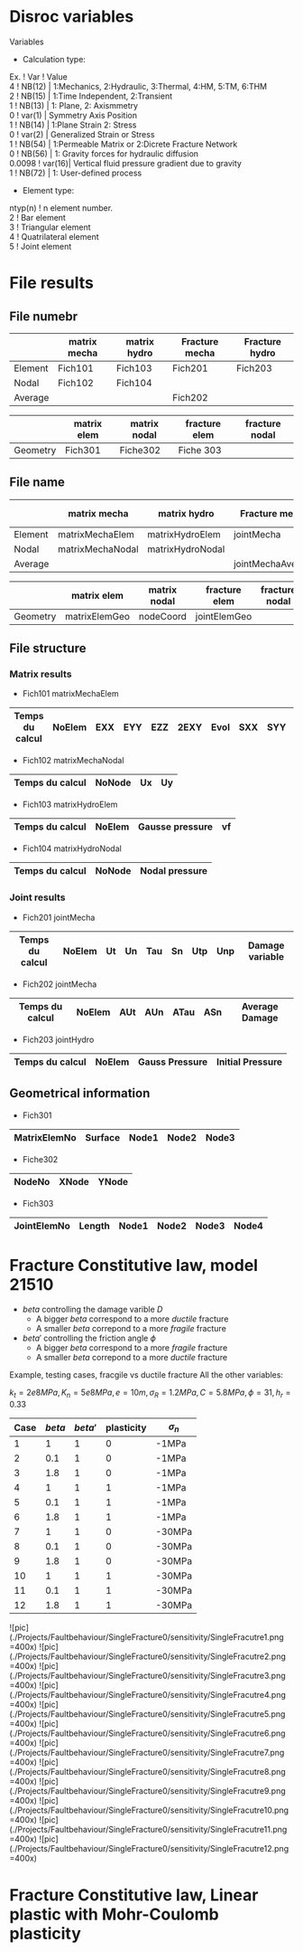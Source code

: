 # Disroc variables
 Variables


- Calculation type: 

Ex.		!  Var   ! Value   
4           ! NB(12) | 1:Mechanics, 2:Hydraulic, 3:Thermal, 4:HM, 5:TM, 6:THM   
2           ! NB(15) | 1:Time Independent, 2:Transient   
1           ! NB(13) | 1: Plane, 2: Axismmetry   
0           ! var(1) | Symmetry Axis Position   
1           ! NB(14) | 1:Plane Strain 2: Stress   
0           ! var(2) | Generalized Strain or Stress   
1           ! NB(54) | 1:Permeable Matrix or 2:Dicrete Fracture Network   
0           ! NB(56) | 1: Gravity forces for hydraulic diffusion   
0.0098      ! var(16)| Vertical fluid pressure gradient due to gravity   
1           ! NB(72) | 1: User-defined process   


- Element type:

ntyp(n)     ! n element number.     
2           ! Bar element    
3           ! Triangular element   
4           ! Quatrilateral element   
5           ! Joint element   

# File results

## File numebr
|         |matrix mecha |matrix hydro | Fracture mecha | Fracture hydro | 
|--       |--           |--           |--              |--              |
|Element  |Fich101      | Fich103     | Fich201        |  Fich203       |
| Nodal   |Fich102      | Fich104     |                |                |
|Average  |             |             | Fich202        |                |



|        | matrix elem | matrix nodal | fracture elem  | fracture nodal |
| ----   |------------ | -----------  |----------------|----------------|
|Geometry|Fich301      |  Fiche302    |   Fiche 303    |                |



## File name
|         |matrix mecha     |matrix hydro      | Fracture mecha    | Fracture hydro | Geometry      |
|--       |--               |--                |--                 |--              | ---           |
|Element  |matrixMechaElem  | matrixHydroElem  | jointMecha        |  jointHydro    | matrixElemGeo |
| Nodal   |matrixMechaNodal | matrixHydroNodal |                   |                | nodeCoord     |
|Average  |                 |                  | jointMechaAverage |                |               |


|        | matrix elem | matrix nodal | fracture elem  | fracture nodal |
| ----   |------------ | -----------  |----------------|----------------|
|Geometry|matrixElemGeo|  nodeCoord   |   jointElemGeo |                |


## File structure

### Matrix results
- Fich101 matrixMechaElem     

| Temps du calcul |NoElem |EXX |EYY|EZZ|2EXY|Evol|SXX|SYY|SZZ|SXZ|meanStress|
|--               |    ---|--  |-- |-- |--  |--  |-- | --|-- |-- |---       |

- Fich102 matrixMechaNodal

|Temps du calcul|NoNode|Ux|Uy|
|---            |--    |--|--|

- Fich103 matrixHydroElem

|Temps du calcul|NoElem|Gausse pressure|vf|
|---            |--    |--|--|

- Fich104 matrixHydroNodal

|Temps du calcul|NoNode|Nodal pressure|
|---            |--    |--            |

### Joint results
- Fich201 jointMecha
  
|Temps du calcul|NoElem|Ut|Un|Tau|Sn|Utp|Unp|Damage variable|
|---            |   -- |--|--|-- |--|-- |-- |--             |


- Fich202 jointMecha
  
|Temps du calcul|NoElem|AUt|AUn|ATau|ASn|Average Damage|
|--             |---   |-- |-- |--  |-- |---           |

- Fich203 jointHydro

|Temps du calcul|NoElem|Gauss Pressure|Initial Pressure|
|--             |--    |--            |--              |

## Geometrical information

- Fich301
  
|MatrixElemNo|Surface|Node1|Node2|Node3|
|--          |--     |--   |--   |--   |

- Fiche302

|NodeNo|XNode|YNode|
|--    |--   |--   |

- Fich303

|JointElemNo|Length|Node1|Node2|Node3|Node4|
|--         |--    |--   |--   |--   |--   |




# Fracture Constitutive law, model 21510

- $beta$ controlling the damage varible $D$
  - A bigger $beta$ correspond to a more *ductile* fracture 
  - A smaller $beta$ correpond to a more *fragile* fracture
- $beta'$ controlling the friction angle $\phi$
  - A bigger $beta$ correspond to a more *fragile* fracture 
  - A smaller $beta$ correpond to a more *ductile* fracture

Example, testing cases, fracgile vs ductile fracture
All the other variables:

$k_t =2e8MPa, K_n=5e8MPa, e=10m,\sigma_R = 1.2MPa, C=5.8MPa, \phi=31,h_r=0.33$

|Case|$beta$|$beta'$|plasticity| $\sigma_n$|
|--- |---   |--     |--        |--         |
|1   | 1    |  1    | 0        |  -1MPa    |
|2   | 0.1  |  1    | 0        |  -1MPa    |
|3   | 1.8  |  1    | 0        |  -1MPa    |
|4   | 1    |  1    | 1        |  -1MPa    |
|5   | 0.1  |  1    | 1        |  -1MPa    |
|6   | 1.8  |  1    | 1        |  -1MPa    |
|7   | 1    |  1    | 0        |  -30MPa   |
|8   | 0.1  |  1    | 0        |  -30MPa   |
|9   | 1.8  |  1    | 0        |  -30MPa   |
|10  | 1    |  1    | 1        |  -30MPa   |
|11  | 0.1  |  1    | 1        |  -30MPa   |
|12  | 1.8  |  1    | 1        |  -30MPa   |

![pic](./Projects/Faultbehaviour/SingleFracture0/sensitivity/SingleFracutre1.png =400x) 
![pic](./Projects/Faultbehaviour/SingleFracture0/sensitivity/SingleFracutre2.png =400x)
![pic](./Projects/Faultbehaviour/SingleFracture0/sensitivity/SingleFracutre3.png =400x)
![pic](./Projects/Faultbehaviour/SingleFracture0/sensitivity/SingleFracutre4.png =400x)
![pic](./Projects/Faultbehaviour/SingleFracture0/sensitivity/SingleFracutre5.png =400x)
![pic](./Projects/Faultbehaviour/SingleFracture0/sensitivity/SingleFracutre6.png =400x)
![pic](./Projects/Faultbehaviour/SingleFracture0/sensitivity/SingleFracutre7.png =400x)
![pic](./Projects/Faultbehaviour/SingleFracture0/sensitivity/SingleFracutre8.png =400x)
![pic](./Projects/Faultbehaviour/SingleFracture0/sensitivity/SingleFracutre9.png =400x)
![pic](./Projects/Faultbehaviour/SingleFracture0/sensitivity/SingleFracutre10.png =400x)
![pic](./Projects/Faultbehaviour/SingleFracture0/sensitivity/SingleFracutre11.png =400x)
![pic](./Projects/Faultbehaviour/SingleFracture0/sensitivity/SingleFracutre12.png =400x)

# Fracture Constitutive law, Linear plastic with Mohr-Coulomb plasticity


